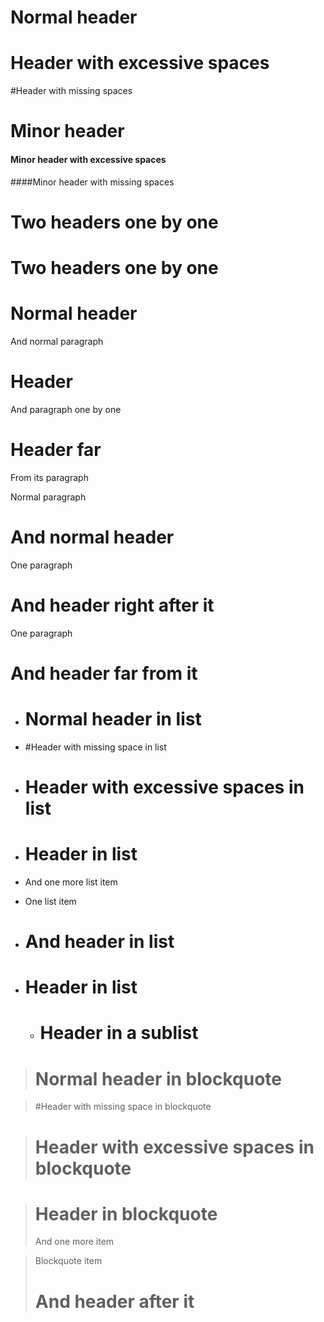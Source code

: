 # Normal header

# Header with excessive spaces

#Header with missing spaces

# Minor header

#### Minor header with excessive spaces

####Minor header with missing spaces

# Two headers one by one

# Two headers one by one

# Normal header

And normal paragraph

# Header

And paragraph one by one

# Header far

From its paragraph

Normal paragraph

# And normal header

One paragraph

# And header right after it

One paragraph

# And header  far from it

* # Normal header in list

* #Header with missing space in list

* # Header with excessive spaces in list

* # Header in list
* And one more list item

* One list item
* # And header in list

* # Header in list
    * # Header in a sublist

> # Normal header in blockquote

> #Header with missing space in
blockquote

> # Header with excessive spaces in blockquote

> # Header in blockquote
> And one more item

> Blockquote item
> # And header after it

